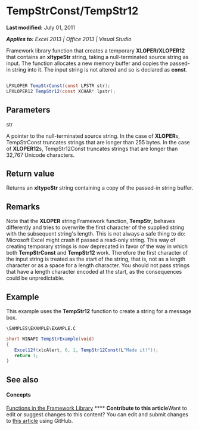 
# TempStrConst/TempStr12

 **Last modified:** July 01, 2011

 _**Applies to:** Excel 2013 | Office 2013 | Visual Studio_

Framework library function that creates a temporary  **XLOPER/XLOPER12** that contains an **xltypeStr** string, taking a null-terminated source string as input. The function allocates a new memory buffer and copies the passed-in string into it. The input string is not altered and so is declared as **const**.


```C#

LPXLOPER TempStrConst(const LPSTR str);
LPXLOPER12 TempStr12(const XCHAR* lpstr);
```


## Parameters

str

A pointer to the null-terminated source string. In the case of  **XLOPER**s, TempStrConst truncates strings that are longer than 255 bytes. In the case of  **XLOPER12**s, TempStr12Const truncates strings that are longer than 32,767 Unicode characters.


## Return value

Returns an  **xltypeStr** string containing a copy of the passed-in string buffer.


## Remarks

Note that the  **XLOPER** string Framework function, **TempStr**, behaves differently and tries to overwrite the first character of the supplied string with the subsequent string's length. This is not always a safe thing to do: Microsoft Excel might crash if passed a read-only string. This way of creating temporary strings is now deprecated in favor of the way in which both  **TempStrConst** and **TempStr12** work. Therefore the first character of the input string is treated as the start of the string, that is, not as a length character or as a space for a length character. You should not pass strings that have a length character encoded at the start, as the consequences could be unpredictable.


## Example

This example uses the  **TempStr12** function to create a string for a message box.

 `\SAMPLES\EXAMPLE\EXAMPLE.C`




```C#
short WINAPI TempStrExample(void)
{
   Excel12f(xlcAlert, 0, 1, TempStr12Const(L"Made it!"));
   return 1;
}
```


## See also


#### Concepts


 [Functions in the Framework Library](7d9a13fd-9a4c-423e-bb08-4a5be57c7905.md)
****   **Contribute to this article**Want to edit or suggest changes to this content? You can edit and submit changes to  [this article](https://github.com/jhershey00/VBA_Excel_Test/OpenXMLCon/articles/faf4ee4e-8d33-4cb3-ae16-5648a837ee4f.md) using GitHub.


